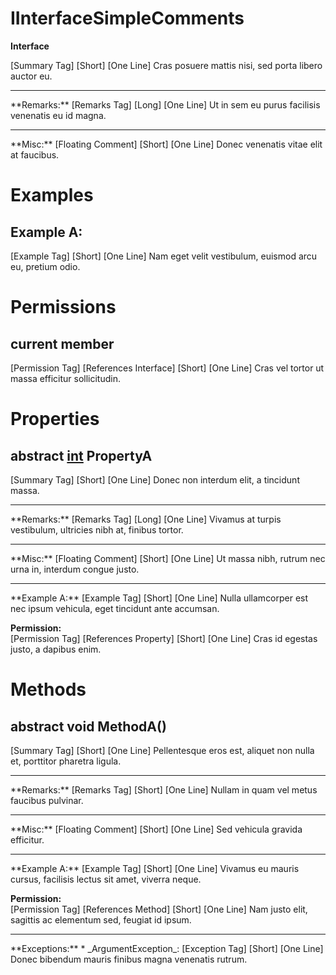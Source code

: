 # IInterfaceSimpleComments

**Interface**  
  
[Summary Tag] [Short] [One Line] Cras posuere mattis nisi, sed porta libero auctor eu.  
  
<hr/>  
**Remarks:**  
[Remarks Tag] [Long] [One Line] Ut in sem eu purus facilisis venenatis eu id magna.  
  
<hr/>  
**Misc:**  
[Floating Comment] [Short] [One Line] Donec venenatis vitae elit at faucibus.  
  

# Examples

## Example A:

[Example Tag] [Short] [One Line] Nam eget velit vestibulum, euismod arcu eu, pretium odio.  

# Permissions

## current member

[Permission Tag] [References Interface] [Short] [One Line] Cras vel tortor ut massa efficitur sollicitudin.  

# Properties

## abstract [int](https://docs.microsoft.com/en-us/dotnet/api/system.int32) PropertyA

[Summary Tag] [Short] [One Line] Donec non interdum elit, a tincidunt massa.  
  
<hr/>  
**Remarks:**  
[Remarks Tag] [Long] [One Line] Vivamus at turpis vestibulum, ultricies nibh at, finibus tortor.  
  
<hr/>  
**Misc:**  
[Floating Comment] [Short] [One Line] Ut massa nibh, rutrum nec urna in, interdum congue justo.  
  
<hr/>  
**Example A:**  
[Example Tag] [Short] [One Line] Nulla ullamcorper est nec ipsum vehicula, eget tincidunt ante accumsan.  
  
**Permission:**  
[Permission Tag] [References Property] [Short] [One Line] Cras id egestas justo, a dapibus enim.  
  

# Methods

## abstract void MethodA()

[Summary Tag] [Short] [One Line] Pellentesque eros est, aliquet non nulla et, porttitor pharetra ligula.  
  
<hr/>  
**Remarks:**  
[Remarks Tag] [Short] [One Line] Nullam in quam vel metus faucibus pulvinar.  
  
<hr/>  
**Misc:**  
[Floating Comment] [Short] [One Line] Sed vehicula gravida efficitur.  
  
<hr/>  
**Example A:**  
[Example Tag] [Short] [One Line] Vivamus eu mauris cursus, facilisis lectus sit amet, viverra neque.  
  
**Permission:**  
[Permission Tag] [References Method] [Short] [One Line] Nam justo elit, sagittis ac elementum sed, feugiat id ipsum.  
  
<hr/>  
**Exceptions:**  
* _ArgumentException_: [Exception Tag] [Short] [One Line] Donec bibendum mauris finibus magna venenatis rutrum.  

  

